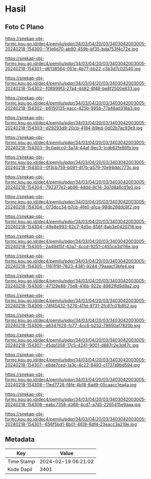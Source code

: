 # Hasil

## Foto C Plano

https://sirekap-obj-formc.kpu.go.id/dec4/pemilu/pdpr/34/03/04/20/03/3403042003005-20240218-154300--1f1e6d70-ab90-459b-bf35-bda753f4c72e.jpg

https://sirekap-obj-formc.kpu.go.id/dec4/pemilu/pdpr/34/03/04/20/03/3403042003005-20240218-154301--d6138564-051e-4b77-bb22-c5b3d7c02540.jpg

https://sirekap-obj-formc.kpu.go.id/dec4/pemilu/pdpr/34/03/04/20/03/3403042003005-20240218-154302--f08999f3-27a4-4482-8f48-be8f2500e833.jpg

https://sirekap-obj-formc.kpu.go.id/dec4/pemilu/pdpr/34/03/04/20/03/3403042003005-20240218-154302--b6150135-eacc-425b-995b-77a48ad318a3.jpg

https://sirekap-obj-formc.kpu.go.id/dec4/pemilu/pdpr/34/03/04/20/03/3403042003005-20240218-154303--d29293d9-20cb-4184-b9ed-0d02b7ac93e9.jpg

https://sirekap-obj-formc.kpu.go.id/dec4/pemilu/pdpr/34/03/04/20/03/3403042003005-20240218-154303--9c0adcc0-3a74-44af-9ec3-1cdb62fe86fb.jpg

https://sirekap-obj-formc.kpu.go.id/dec4/pemilu/pdpr/34/03/04/20/03/3403042003005-20240218-154303--0f3cb759-b091-4f7b-a579-10e94ddc773c.jpg

https://sirekap-obj-formc.kpu.go.id/dec4/pemilu/pdpr/34/03/04/20/03/3403042003005-20240218-154304--792377e2-ab96-4ddd-9c14-3d7d8a6cd1e0.jpg

https://sirekap-obj-formc.kpu.go.id/dec4/pemilu/pdpr/34/03/04/20/03/3403042003005-20240218-154304--073dcc34-b7cb-4fe0-a1ca-98db28ddc8f2.jpg

https://sirekap-obj-formc.kpu.go.id/dec4/pemilu/pdpr/34/03/04/20/03/3403042003005-20240218-154304--49e8e993-82c7-4d5e-856f-8ab3e0420716.jpg

https://sirekap-obj-formc.kpu.go.id/dec4/pemilu/pdpr/34/03/04/20/03/3403042003005-20240218-154305--2a49d15f-43a7-4ccd-9251-c455ce3d116e.jpg

https://sirekap-obj-formc.kpu.go.id/dec4/pemilu/pdpr/34/03/04/20/03/3403042003005-20240218-154305--11611f9f-7823-4381-9244-79aaacf3bfe4.jpg

https://sirekap-obj-formc.kpu.go.id/dec4/pemilu/pdpr/34/03/04/20/03/3403042003005-20240218-154306--47129e88-75e8-416b-922e-8962ffd9d9a2.jpg

https://sirekap-obj-formc.kpu.go.id/dec4/pemilu/pdpr/34/03/04/20/03/3403042003005-20240218-154306--74f45432-5276-411d-9731-2fc87c01b852.jpg

https://sirekap-obj-formc.kpu.go.id/dec4/pemilu/pdpr/34/03/04/20/03/3403042003005-20240218-154306--a6347626-fc77-4cc6-b252-78650af7820b.jpg

https://sirekap-obj-formc.kpu.go.id/dec4/pemilu/pdpr/34/03/04/20/03/3403042003005-20240218-154307--45da1358-17c5-4241-9001-d887c2e3d47c.jpg

https://sirekap-obj-formc.kpu.go.id/dec4/pemilu/pdpr/34/03/04/20/03/3403042003005-20240218-154307--e8de7ced-1a3c-4c22-8493-c1737a9bd594.jpg

https://sirekap-obj-formc.kpu.go.id/dec4/pemilu/pdpr/34/03/04/20/03/3403042003005-20240218-154308--11ed7728-f8fe-4b18-8ad9-05caacc1ea4a.jpg

https://sirekap-obj-formc.kpu.go.id/dec4/pemilu/pdpr/34/03/04/20/03/3403042003005-20240218-154308--eabc7358-d368-4cd7-a7d5-2265415e9aaa.jpg

https://sirekap-obj-formc.kpu.go.id/dec4/pemilu/pdpr/34/03/04/20/03/3403042003005-20240218-154301--656f5bd1-8b01-4619-8df4-23eacc3a219e.jpg


## Metadata

| Key        | Value               |
| ---------- | ------------------- |
| Time Stamp | 2024-02-19 06:21:02 |
| Kode Dapil | 3401                |



